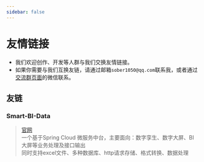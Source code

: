 ```yaml
---
sidebar: false
---
```


# 友情链接

- 我们欢迎创作、开发等人群与我们交换友情链接。 
- 如果你需要与我们互换友链，请通过邮箱`sober1050@qq.com`联系我，或者通过[交流群页面](../doc/#交流群)的微信联系。


## 友链

### Smart-BI-Data
> [官网](https://gitee.com/new_sonw/Smart-BI-Data)  
> 一个基于Spring Cloud 微服务中台，主要面向：数字孪生、数字大屏、BI大屏等业务处理及接口输出     
> 同时支持excel文件、多种数据库、http请求存储、格式转换、数据处理

